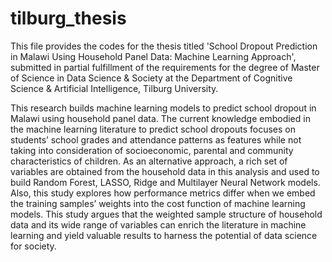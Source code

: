 # tilburg_thesis

This file provides the codes for the thesis titled 'School Dropout Prediction in Malawi Using Household Panel Data: Machine Learning Approach', submitted in partial fulfillment of the requirements for the degree of Master of Science in Data Science & Society at the Department of Cognitive Science & Artificial Intelligence, Tilburg University.

This research builds machine learning models to predict school dropout in Malawi using household panel data. The current knowledge embodied in the machine learning literature to predict school dropouts focuses on students’ school grades and attendance patterns as features while not taking into consideration of socioeconomic, parental and community characteristics of children. As an alternative approach, a rich set of variables are obtained from the household data in this analysis and used to build Random Forest, LASSO, Ridge and Multilayer Neural Network models. Also, this study explores how performance metrics differ when we embed the training samples’ weights into the cost function of machine learning models. This study argues that the weighted sample structure of household data and its wide range of variables can enrich the literature in machine learning and yield valuable results to harness the potential of data science for society.

